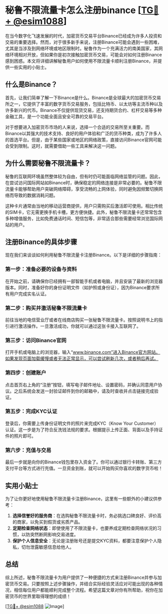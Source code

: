 # 秘鲁不限流量卡怎么注册binance [[TG💪+ @esim1088](https://t.me/s/esim1088)]

在当今数字化飞速发展的时代，加密货币交易平台Binance已经成为许多人投资和交易的重要选择。然而，对于很多新手来说，注册Binance可能会遇到一些困难，尤其是当涉及到网络环境或地区限制时。秘鲁作为一个充满活力的南美国家，其网络环境相对开放，但如果你是初次接触加密货币交易，可能会对如何注册Binance感到困惑。本文将详细讲解秘鲁用户如何使用不限流量卡顺利注册Binance，并提供一些实用的小贴士。

## 什么是Binance？

首先，让我们简单了解一下Binance是什么。Binance是全球最大的加密货币交易所之一，它提供了丰富的数字货币交易服务，包括比特币、以太坊等主流币种以及许多新兴的代币。Binance不仅提供现货交易，还支持期货合约、杠杆交易等多种金融工具，是一个功能全面且安全可靠的交易平台。

对于想要进入加密货币市场的人来说，选择一个合适的交易所至关重要。而Binance以其强大的技术支持、良好的用户体验和广泛的货币种类，成为了许多人的首选平台。但是，由于某些国家或地区的网络政策，直接访问Binance官网可能会受到限制。这时，就需要借助一些工具来解决这一问题。

## 为什么需要秘鲁不限流量卡？

秘鲁的互联网环境虽然整体较为自由，但有时仍可能面临网络监管的问题。因此，在尝试访问国际网站如Binance时，确保稳定的网络连接是非常必要的。秘鲁不限流量卡能够帮助用户突破网络障碍，享受流畅的上网体验，同时避免因频繁切换网络而导致的数据消耗问题。

这种卡片通常由当地的移动运营商提供，用户只需购买后激活即可使用。相比传统的SIM卡，它无需更换手机卡槽，更方便快捷。此外，秘鲁不限流量卡还常常包含多种增值服务，比如免费通话时间、短信包等，非常适合那些需要经常浏览国际网站的用户。

## 注册Binance的具体步骤

现在我们来谈谈如何利用秘鲁不限流量卡注册Binance。以下是详细的步骤指南：

### 第一步：准备必要的设备与资料

在开始之前，请确保你已经拥有一部智能手机或者电脑，并且安装了最新的浏览器版本。同时，准备好你的身份证明文件（如护照或身份证），因为Binance要求所有用户完成实名认证。

### 第二步：购买并激活秘鲁不限流量卡

前往当地的电信营业厅或者在线商店购买一张秘鲁不限流量卡。按照说明书上的指引进行激活操作。一旦激活成功，你就可以通过这张卡接入互联网了。

### 第三步：访问Binance官网

打开手机或电脑上的浏览器，输入“www.binance.com”进入Binance官方网站。如果发现页面加载缓慢或者无法正常显示，可以尝试刷新几次，或者稍后再试。

### 第四步：创建账户

点击首页右上角的“注册”按钮，填写电子邮件地址、设置密码，并确认同意用户协议。之后系统会发送一封验证邮件到你的邮箱中，请及时查收并点击链接完成验证。

### 第五步：完成KYC认证

登录后，你需要上传身份证明文件的照片来完成KYC（Know Your Customer）认证。这一步是为了符合反洗钱法规的要求。根据提示上传正面、背面以及手持证件的照片即可。

### 第六步：充值与交易

最后一步就是向你的Binance钱包里存入资金了。你可以通过银行卡转账、第三方支付平台等方式进行充值。一旦资金到账，就可以开始购买你喜欢的数字货币啦！

## 实用小贴士

为了让你更好地使用秘鲁不限流量卡注册Binance，这里有一些额外的小建议供参考：

1. **选择信誉好的服务商**：在选购秘鲁不限流量卡时，务必挑选口碑良好、评价高的商家，以免买到假货或劣质产品。
2. **定期检查网络状态**：即使使用了不限流量卡，也要养成定期检查网络状况的习惯，以防突然断网影响交易进度。
3. **保护个人信息安全**：无论是注册账号还是提交KYC资料，都要注意保护个人隐私，切勿泄露敏感信息给他人。

## 总结

综上所述，秘鲁不限流量卡为用户提供了一种便捷的方式来注册Binance并参与加密货币交易。只要按照上述步骤操作，并结合实际经验灵活应对可能出现的各种情况，相信每位用户都能顺利完成整个流程。希望这篇文章对你有所帮助，祝你在加密货币的世界里取得理想的成绩！

[[TG💪+ @esim1088](https://t.me/s/esim1088) ![Image](https://i.postimg.cc/4NQfJmqS/Snipaste-2025-05-13-00-14-12.png)]